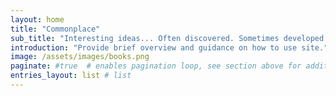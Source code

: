 ```yaml
---
layout: home
title: "Commonplace"
sub_title: "Interesting ideas... Often discovered. Sometimes developed. Always shared." #update
introduction: "Provide brief overview and guidance on how to use site."
image: /assets/images/books.png
paginate: #true  # enables pagination loop, see section above for additional setup
entries_layout: list # list
---
```

